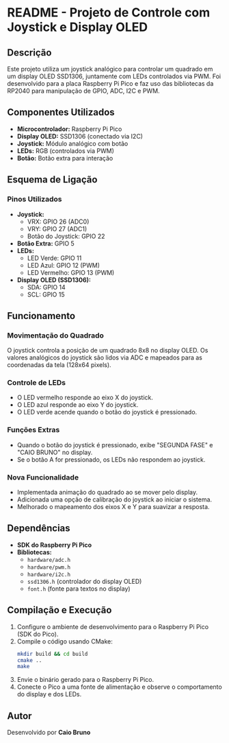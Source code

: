 # README - Projeto de Controle com Joystick e Display OLED

## Descrição
Este projeto utiliza um joystick analógico para controlar um quadrado em um display OLED SSD1306, juntamente com LEDs controlados via PWM. Foi desenvolvido para a placa Raspberry Pi Pico e faz uso das bibliotecas da RP2040 para manipulação de GPIO, ADC, I2C e PWM.

## Componentes Utilizados
- **Microcontrolador:** Raspberry Pi Pico
- **Display OLED:** SSD1306 (conectado via I2C)
- **Joystick:** Módulo analógico com botão
- **LEDs:** RGB (controlados via PWM)
- **Botão:** Botão extra para interação

## Esquema de Ligação
### **Pinos Utilizados**
- **Joystick:**
  - VRX: GPIO 26 (ADC0)
  - VRY: GPIO 27 (ADC1)
  - Botão do Joystick: GPIO 22
- **Botão Extra:** GPIO 5
- **LEDs:**
  - LED Verde: GPIO 11
  - LED Azul: GPIO 12 (PWM)
  - LED Vermelho: GPIO 13 (PWM)
- **Display OLED (SSD1306):**
  - SDA: GPIO 14
  - SCL: GPIO 15

## Funcionamento
### **Movimentação do Quadrado**
O joystick controla a posição de um quadrado 8x8 no display OLED. Os valores analógicos do joystick são lidos via ADC e mapeados para as coordenadas da tela (128x64 pixels).

### **Controle de LEDs**
- O LED vermelho responde ao eixo X do joystick.
- O LED azul responde ao eixo Y do joystick.
- O LED verde acende quando o botão do joystick é pressionado.

### **Funções Extras**
- Quando o botão do joystick é pressionado, exibe "SEGUNDA FASE" e "CAIO BRUNO" no display.
- Se o botão A for pressionado, os LEDs não respondem ao joystick.

### **Nova Funcionalidade**
- Implementada animação do quadrado ao se mover pelo display.
- Adicionada uma opção de calibração do joystick ao iniciar o sistema.
- Melhorado o mapeamento dos eixos X e Y para suavizar a resposta.

## Dependências
- **SDK do Raspberry Pi Pico**
- **Bibliotecas:**
  - `hardware/adc.h`
  - `hardware/pwm.h`
  - `hardware/i2c.h`
  - `ssd1306.h` (controlador do display OLED)
  - `font.h` (fonte para textos no display)

## Compilação e Execução
1. Configure o ambiente de desenvolvimento para o Raspberry Pi Pico (SDK do Pico).
2. Compile o código usando CMake:
   ```sh
   mkdir build && cd build
   cmake ..
   make
   ```
3. Envie o binário gerado para o Raspberry Pi Pico.
4. Conecte o Pico a uma fonte de alimentação e observe o comportamento do display e dos LEDs.

## Autor
Desenvolvido por **Caio Bruno**


